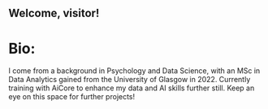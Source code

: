 ## Welcome, visitor!

# Bio:

I come from a background in Psychology and Data Science, with an MSc in Data Analytics gained from the University of Glasgow in 2022. Currently training with AiCore to enhance my data and AI skills further still. Keep an eye on this space for further projects!
